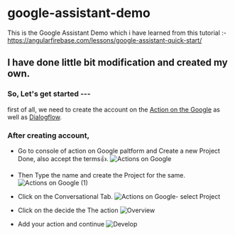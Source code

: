 # google-assistant-demo
This is the Google Assistant Demo which i have learned from this tutorial :- https://angularfirebase.com/lessons/google-assistant-quick-start/

## I have done little bit modification and created my own.

### So, Let's get started ---
first of all, we need to create the account on the [Action on the Google](https://console.actions.google.com) as well as [Dialogflow](https://dialogflow.com/).

### After creating account,
- Go to console of action on Google paltform and Create a new Project Done, also accept the terms:thumbsup:.
![Actions on Google](https://user-images.githubusercontent.com/26689210/70531028-1e81bb00-1b7a-11ea-870c-6c75a928f8eb.png)

- Then Type the name and create the Project for the same.
![Actions on Google (1)](https://user-images.githubusercontent.com/26689210/70531329-bb445880-1b7a-11ea-9d8a-82438ba1ad23.png)

- Click on the Conversational Tab. 
![Actions on Google- select Project](https://user-images.githubusercontent.com/26689210/70531704-7b31a580-1b7b-11ea-9c12-bf87fc6b7c00.png)
- Click on the decide the The action
![Overview](https://user-images.githubusercontent.com/26689210/70532209-9355f480-1b7c-11ea-86c9-933b472f2c85.png)
- Add your action and continue
![Develop](https://user-images.githubusercontent.com/26689210/70532210-95b84e80-1b7c-11ea-83e2-9492487abec2.png)
